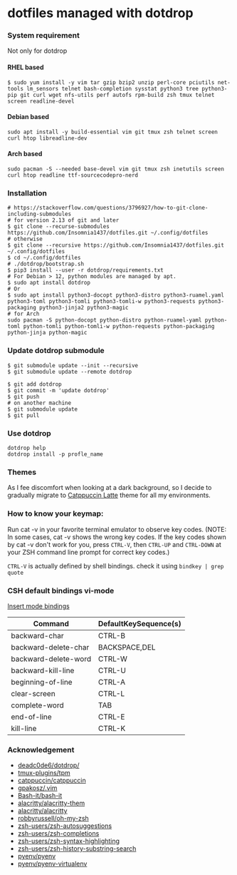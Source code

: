 # dotfiles managed with dotdrop

### System requirement

Not only for dotdrop

#### RHEL based
```shell
$ sudo yum install -y vim tar gzip bzip2 unzip perl-core pciutils net-tools lm_sensors telnet bash-completion sysstat python3 tree python3-pip git curl wget nfs-utils perf autofs rpm-build zsh tmux telnet screen readline-devel
```

#### Debian based

```shell
sudo apt install -y build-essential vim git tmux zsh telnet screen curl htop libreadline-dev
```

#### Arch based
```shell
sudo pacman -S --needed base-devel vim git tmux zsh inetutils screen curl htop readline ttf-sourcecodepro-nerd
```
### Installation

```shell
# https://stackoverflow.com/questions/3796927/how-to-git-clone-including-submodules
# for version 2.13 of git and later
$ git clone --recurse-submodules https://github.com/Insomnia1437/dotfiles.git ~/.config/dotfiles
# otherwise
$ git clone --recursive https://github.com/Insomnia1437/dotfiles.git ~/.config/dotfiles
$ cd ~/.config/dotfiles
# ./dotdrop/bootstrap.sh
$ pip3 install --user -r dotdrop/requirements.txt
# For Debian > 12, python modules are managed by apt.
$ sudo apt install dotdrop
# Or
$ sudo apt install python3-docopt python3-distro python3-ruamel.yaml python3-toml python3-tomli python3-tomli-w python3-requests python3-packaging python3-jinja2 python3-magic
# for Arch
sudo pacman -S python-docopt python-distro python-ruamel-yaml python-toml python-tomli python-tomli-w python-requests python-packaging python-jinja python-magic
```

### Update dotdrop submodule

```shell
$ git submodule update --init --recursive
$ git submodule update --remote dotdrop

$ git add dotdrop
$ git commit -m 'update dotdrop'
$ git push
# on another machine
$ git submodule update
$ git pull
```

### Use dotdrop

```shell
dotdrop help
dotdrop install -p profle_name
```

### Themes
As I fee discomfort when looking at a dark background, so I decide to gradually migrate to [Catppuccin Latte](https://github.com/catppuccin/catppuccin) theme for all my environments.

### How to know your keymap:

Run cat -v in your favorite terminal emulator to observe key codes.
(NOTE: In some cases, cat -v shows the wrong key codes.
If the key codes shown by cat -v don't work for you,
press `CTRL-V`, then `CTRL-UP` and `CTRL-DOWN` at your ZSH command line prompt for correct key codes.)

`CTRL-V` is actually defined by shell bindings.
check it using
`bindkey | grep quote`

### CSH default bindings vi-mode

[Insert mode bindings](http://www.kitebird.com/csh-tcsh-book/bindings.pdf)

|Command                 |DefaultKeySequence(s)|
| ----                   | ----                |
|backward-char           |CTRL-B  |
|backward-delete-char    |BACKSPACE,DEL  |
|backward-delete-word    |CTRL-W  |
|backward-kill-line      |CTRL-U  |
|beginning-of-line       |CTRL-A  |
|clear-screen            |CTRL-L  |
|complete-word           |TAB  |
|end-of-line             |CTRL-E  |
|kill-line               |CTRL-K  |

### Acknowledgement
- [deadc0de6/dotdrop/](https://github.com/deadc0de6/dotdrop/)
- [tmux-plugins/tpm](https://github.com/tmux-plugins/tpm)
- [catppuccin/catppuccin](https://github.com/catppuccin/catppuccin)
- [gpakosz/.vim](https://github.com/gpakosz/.vim)
- [Bash-it/bash-it](https://github.com/Bash-it/bash-it)
- [alacritty/alacritty-them](https://github.com/alacritty/alacritty-theme)
- [alacritty/alacritty](https://github.com/alacritty/alacritty)
- [robbyrussell/oh-my-zsh](https://github.com/robbyrussell/oh-my-zsh)
- [zsh-users/zsh-autosuggestions](https://github.com/zsh-users/zsh-autosuggestions)
- [zsh-users/zsh-completions](https://github.com/zsh-users/zsh-completions)
- [zsh-users/zsh-syntax-highlighting](https://github.com/zsh-users/zsh-syntax-highlighting)
- [zsh-users/zsh-history-substring-search](https://github.com/zsh-users/zsh-history-substring-search)
- [pyenv/pyenv](https://github.com/pyenv/pyenv)
- [pyenv/pyenv-virtualenv](https://github.com/pyenv/pyenv-virtualenv)